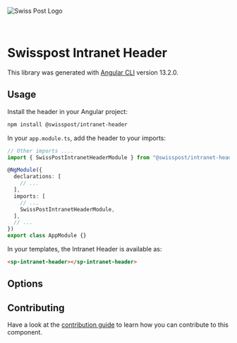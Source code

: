 ![Swiss Post Logo](https://www.post.ch/-/media/portal-opp/global/logos/logo---die-post.svg?vs=2&sc_lang=en)

<br>

# Swisspost Intranet Header

This library was generated with [Angular CLI](https://github.com/angular/angular-cli) version 13.2.0.

## Usage

Install the header in your Angular project:

```bash
npm install @swisspost/intranet-header
```

In your `app.module.ts`, add the header to your imports:
```typescript
// Other imports ....
import { SwissPostIntranetHeaderModule } from "@swisspost/intranet-header";

@NgModule({
  declarations: [
    // ...
  ],
  imports: [
    // ...
    SwissPostIntranetHeaderModule,
  ],
  // ...
})
export class AppModule {}

```

In your templates, the Intranet Header is available as:

```html
<sp-intranet-header></sp-intranet-header>
```

## Options


## Contributing

Have a look at the [contribution guide](./CONTRIBUTING.md) to learn how you can contribute to this component.
